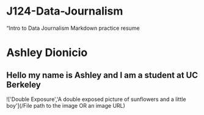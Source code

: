 # J124-Data-Journalism
“Intro to Data Journalism Markdown practice resume

# Ashley Dionicio
## Hello my name is Ashley and I am a student at UC Berkeley

!['Double Exposure','A double exposed picture of sunflowers and a little boy'](/File path to the image OR an image URL)
